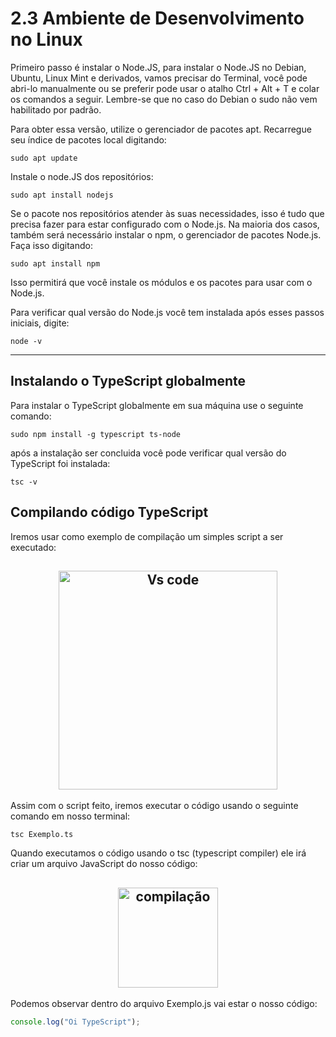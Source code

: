 # 2.3 Ambiente de Desenvolvimento no Linux

Primeiro passo é instalar o Node.JS, para instalar o Node.JS no Debian, Ubuntu, Linux Mint e derivados, vamos precisar do Terminal, você pode abri-lo manualmente ou se preferir pode usar o atalho Ctrl + Alt + T e colar os comandos a seguir. Lembre-se que no caso do Debian o sudo não vem habilitado por padrão.


Para obter essa versão, utilize o gerenciador de pacotes apt. Recarregue seu índice de pacotes local digitando:

```
sudo apt update
```

Instale o node.JS dos repositórios:
```
sudo apt install nodejs
```

Se o pacote nos repositórios atender às suas necessidades, isso é tudo que precisa fazer para estar configurado com o Node.js. Na maioria dos casos, também será necessário instalar o npm, o gerenciador de pacotes Node.js. Faça isso digitando:
```
sudo apt install npm
```
Isso permitirá que você instale os módulos e os pacotes para usar com o Node.js.

Para verificar qual versão do Node.js você tem instalada após esses passos iniciais, digite:
```
node -v
```
<hr>

## Instalando o TypeScript globalmente

Para instalar o TypeScript globalmente em sua máquina use o seguinte comando:
```
sudo npm install -g typescript ts-node
```
após a instalação ser concluida você pode verificar qual versão do TypeScript foi instalada:
```
tsc -v
```

## Compilando código TypeScript

Iremos usar como exemplo de compilação um simples script a ser executado:
<h2 align="center">
<img src="https://i.imgur.com/aVR60QN.png" alt="Vs code" width="350">
</h2>
Assim com o script feito, iremos executar o código usando o seguinte comando em nosso terminal:

```
tsc Exemplo.ts
```
Quando executamos o código usando o tsc (typescript compiler) ele irá criar um arquivo JavaScript do nosso código:

<h2 align="center">
    <img src="https://i.imgur.com/ZKgcRH4.png" alt="compilação" width="160">
</h2>

Podemos observar dentro do arquivo Exemplo.js vai estar o nosso código:
```js
console.log("Oi TypeScript");
```